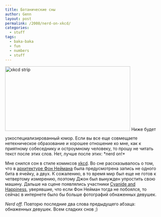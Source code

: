 ```yaml
---
title: Ботанические сны
author: Genn
layout: post
permalink: /2008/nerd-on-xkcd/
categories:
  - stuff
tags:
  - baka-baka
  - fun
  - numbers
  - stuff
---
```

<img src='http://mega.genn.org/=^_^=/uploads/2008/03/how_it_works.png' alt='xkcd strip'  width="410" height="211" style="padding-bottom: 15px;" />  
Ниже будет узкоспециализированный юмор. Если вы все еще совмещаете нетехническое образование и хорошее отношение ко мне, как к приятному собеседнику и остроумному человеку, то прошу не читать текст после этих слов. Нет, лучше после этих: *nerd on!*

Мне снился сон в стиле комиксов [xkcd][1]. Во сне рассказывалось о том, что в [архитектуре Фон Неймана][2] была предусмотрена запись не одного бита в ячейку, а двух. К сожалению, в то время мир был еще не готов к четвертому измерению, поэтому Джон был вынужден упростить свою машину. Дальше на сцене появлялись участники [Cyanide and Happiness][3], уверявшие, что если Фон Нейман тогда не побоялся, то сейчас в интернете было бы больше фотографий обнаженных девушек.

*Nerd off.* Повторю последние два слова предыдущего абзаца: обнаженных девушек. Всем сладких снов ;)

 [1]: http://xkcd.com/
 [2]: http://ru.wikipedia.org/wiki/Машина_фон_Неймана
 [3]: http://www.explosm.net/comics/